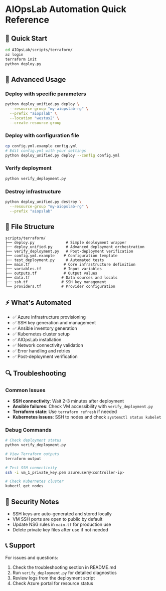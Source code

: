 # AIOpsLab Automation Quick Reference

## 🚀 Quick Start
```bash
cd AIOpsLab/scripts/terraform/
az login
terraform init
python deploy.py
```

## 🔧 Advanced Usage

### Deploy with specific parameters
```bash
python deploy_unified.py deploy \
  --resource-group "my-aiopslab-rg" \
  --prefix "aiopslab" \
  --location "westus2" \
  --create-resource-group
```

### Deploy with configuration file
```bash
cp config.yml.example config.yml
# Edit config.yml with your settings
python deploy_unified.py deploy --config config.yml
```

### Verify deployment
```bash
python verify_deployment.py
```

### Destroy infrastructure
```bash
python deploy_unified.py destroy \
  --resource-group "my-aiopslab-rg" \
  --prefix "aiopslab"
```

## 📁 File Structure
```
scripts/terraform/
├── deploy.py              # Simple deployment wrapper
├── deploy_unified.py      # Advanced deployment orchestration
├── verify_deployment.py   # Post-deployment verification
├── config.yml.example    # Configuration template
├── test_deployment.py     # Automated tests
├── main.tf               # Core infrastructure definition
├── variables.tf          # Input variables
├── outputs.tf            # Output values
├── data.tf              # Data sources and locals
├── ssh.tf               # SSH key management
└── providers.tf         # Provider configuration
```

## ⚡ What's Automated
- ✅ Azure infrastructure provisioning
- ✅ SSH key generation and management
- ✅ Ansible inventory generation
- ✅ Kubernetes cluster setup
- ✅ AIOpsLab installation
- ✅ Network connectivity validation
- ✅ Error handling and retries
- ✅ Post-deployment verification

## 🔍 Troubleshooting

### Common Issues
- **SSH connectivity**: Wait 2-3 minutes after deployment
- **Ansible failures**: Check VM accessibility with `verify_deployment.py`
- **Terraform state**: Use `terraform refresh` if needed
- **Kubernetes issues**: SSH to nodes and check `systemctl status kubelet`

### Debug Commands
```bash
# Check deployment status
python verify_deployment.py

# View Terraform outputs
terraform output

# Test SSH connectivity
ssh -i vm_1_private_key.pem azureuser@<controller-ip>

# Check Kubernetes cluster
kubectl get nodes
```

## 🔐 Security Notes
- SSH keys are auto-generated and stored locally
- VM SSH ports are open to public by default
- Update NSG rules in `main.tf` for production use
- Delete private key files after use if not needed

## 📞 Support
For issues and questions:
1. Check the troubleshooting section in README.md
2. Run `verify_deployment.py` for detailed diagnostics
3. Review logs from the deployment script
4. Check Azure portal for resource status